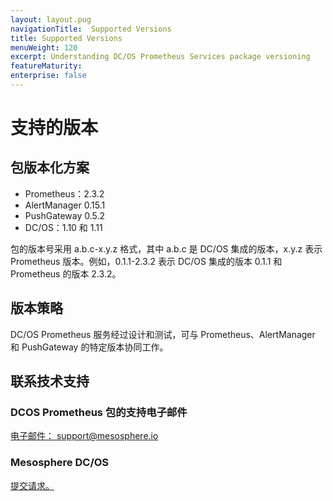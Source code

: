 ```yaml
---
layout: layout.pug
navigationTitle:  Supported Versions
title: Supported Versions
menuWeight: 120
excerpt: Understanding DC/OS Prometheus Services package versioning
featureMaturity:
enterprise: false
---
```


# 支持的版本

## 包版本化方案

- Prometheus：2.3.2
- AlertManager 0.15.1
- PushGateway 0.5.2
- DC/OS：1.10 和 1.11

包的版本号采用 a.b.c-x.y.z 格式，其中 a.b.c 是 DC/OS 集成的版本，x.y.z 表示 Prometheus 版本。例如，0.1.1-2.3.2 表示 DC/OS 集成的版本 0.1.1 和 Prometheus 的版本 2.3.2。

## 版本策略

DC/OS Prometheus 服务经过设计和测试，可与 Prometheus、AlertManager 和 PushGateway 的特定版本协同工作。

## 联系技术支持

### DCOS Prometheus 包的支持电子邮件

[电子邮件： support@mesosphere.io](mailto：support@mesosphere.io)

### Mesosphere DC/OS

[提交请求。](https://support.mesosphere.com/hc/en-us/requests/new)
